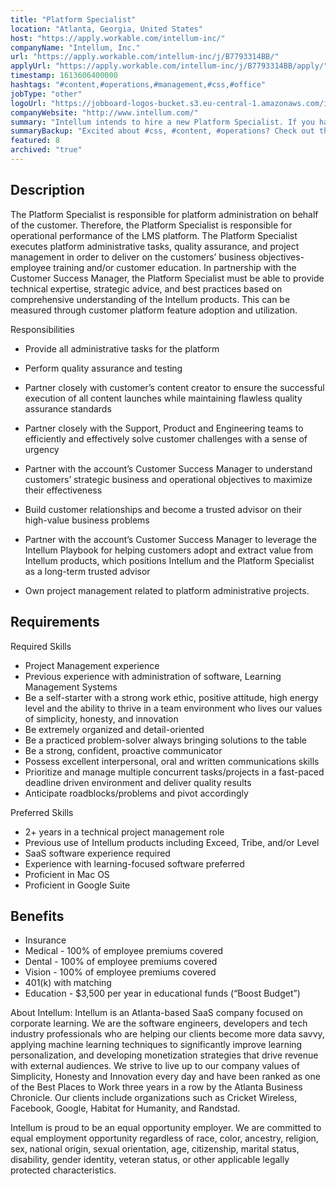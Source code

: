 ```yaml
---
title: "Platform Specialist"
location: "Atlanta, Georgia, United States"
host: "https://apply.workable.com/intellum-inc/"
companyName: "Intellum, Inc."
url: "https://apply.workable.com/intellum-inc/j/B7793314BB/"
applyUrl: "https://apply.workable.com/intellum-inc/j/B7793314BB/apply/"
timestamp: 1613606400000
hashtags: "#content,#operations,#management,#css,#office"
jobType: "other"
logoUrl: "https://jobboard-logos-bucket.s3.eu-central-1.amazonaws.com/intellum-inc-"
companyWebsite: "http://www.intellum.com/"
summary: "Intellum intends to hire a new Platform Specialist. If you have 2+ years in a technical project management role, consider applying."
summaryBackup: "Excited about #css, #content, #operations? Check out this job post!"
featured: 8
archived: "true"
---
```


## Description

The Platform Specialist is responsible for platform administration on behalf of the customer. Therefore, the Platform Specialist is responsible for operational performance of the LMS platform. The Platform Specialist executes platform administrative tasks, quality assurance, and project management in order to deliver on the customers’ business objectives- employee training and/or customer education. In partnership with the Customer Success Manager, the Platform Specialist must be able to provide technical expertise, strategic advice, and best practices based on comprehensive understanding of the Intellum products. This can be measured through customer platform feature adoption and utilization.

Responsibilities

*   Provide all administrative tasks for the platform
*   Perform quality assurance and testing
*   Partner closely with customer’s content creator to ensure the successful execution of all content launches while maintaining flawless quality assurance standards
*   Partner closely with the Support, Product and Engineering teams to efficiently and effectively solve customer challenges with a sense of urgency
*   Partner with the account’s Customer Success Manager to understand customers’ strategic business and operational objectives to maximize their effectiveness
*   Build customer relationships and become a trusted advisor on their high-value business problems
*   Partner with the account’s Customer Success Manager to leverage the Intellum Playbook for helping customers adopt and extract value from Intellum products, which positions Intellum and the Platform Specialist as a long-term trusted advisor

*   Own project management related to platform administrative projects.

## Requirements

Required Skills

*   Project Management experience
*   Previous experience with administration of software, Learning Management Systems
*   Be a self-starter with a strong work ethic, positive attitude, high energy level and the ability to thrive in a team environment who lives our values of simplicity, honesty, and innovation
*   Be extremely organized and detail-oriented
*   Be a practiced problem-solver always bringing solutions to the table
*   Be a strong, confident, proactive communicator
*   Possess excellent interpersonal, oral and written communications skills
*   Prioritize and manage multiple concurrent tasks/projects in a fast-paced deadline driven environment and deliver quality results
*   Anticipate roadblocks/problems and pivot accordingly

Preferred Skills

*   2+ years in a technical project management role
*   Previous use of Intellum products including Exceed, Tribe, and/or Level
*   SaaS software experience required
*   Experience with learning-focused software preferred
*   Proficient in Mac OS
*   Proficient in Google Suite

## Benefits

*   Insurance
*   Medical - 100% of employee premiums covered
*   Dental - 100% of employee premiums covered
*   Vision - 100% of employee premiums covered
*   401(k) with matching
*   Education - $3,500 per year in educational funds (“Boost Budget”)

About Intellum: Intellum is an Atlanta-based SaaS company focused on corporate learning. We are the software engineers, developers and tech industry professionals who are helping our clients become more data savvy, applying machine learning techniques to significantly improve learning personalization, and developing monetization strategies that drive revenue with external audiences. We strive to live up to our company values of Simplicity, Honesty and Innovation every day and have been ranked as one of the Best Places to Work three years in a row by the Atlanta Business Chronicle. Our clients include organizations such as Cricket Wireless, Facebook, Google, Habitat for Humanity, and Randstad.

Intellum is proud to be an equal opportunity employer. We are committed to equal employment opportunity regardless of race, color, ancestry, religion, sex, national origin, sexual orientation, age, citizenship, marital status, disability, gender identity, veteran status, or other applicable legally protected characteristics.
